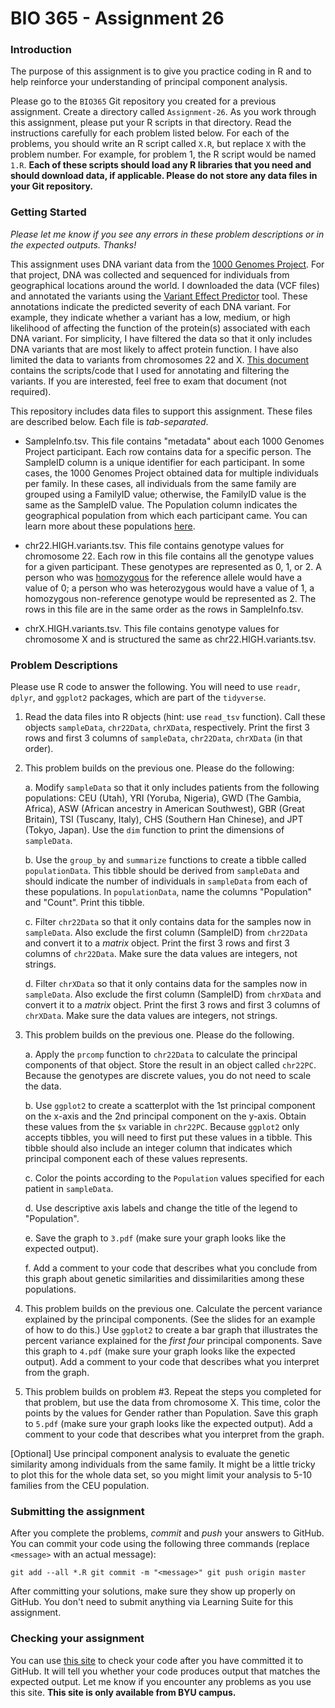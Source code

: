 # BIO 365 - Assignment 26

### Introduction

The purpose of this assignment is to give you practice coding in R and to help reinforce your understanding of principal component analysis.

Please go to the `BIO365` Git repository you created for a previous assignment. Create a directory called `Assignment-26`. As you work through this assignment, please put your R scripts in that directory. Read the instructions carefully for each problem listed below. For each of the problems, you should write an R script called `X.R`, but replace `X` with the problem number. For example, for problem 1, the R script would be named `1.R`. **Each of these scripts should load any R libraries that you need and should download data, if applicable. Please do not store any data files in your Git repository.**

### Getting Started

*Please let me know if you see any errors in these problem descriptions or in the expected outputs. Thanks!*

This assignment uses DNA variant data from the [1000 Genomes Project](http://www.internationalgenome.org). For that project, DNA was collected and sequenced for individuals from geographical locations around the world. I downloaded the data (VCF files) and annotated the variants using the [Variant Effect Predictor](http://www.ensembl.org/info/docs/tools/vep/index.html) tool. These annotations indicate the predicted severity of each DNA variant. For example, they indicate whether a variant has a low, medium, or high likelihood of affecting the function of the protein(s) associated with each DNA variant. For simplicity, I have filtered the data so that it only includes DNA variants that are most likely to affect protein function. I have also limited the data to variants from chromosomes 22 and X. [This document](Data_Prep.md) contains the scripts/code that I used for annotating and filtering the variants. If you are interested, feel free to exam that document (not required).

This repository includes data files to support this assignment. These files are described below. Each file is *tab-separated*.

* SampleInfo.tsv. This file contains "metadata" about each 1000 Genomes Project participant. Each row contains data for a specific person. The SampleID column is a unique identifier for each participant. In some cases, the 1000 Genomes Project obtained data for multiple individuals per family. In these cases, all individuals from the same family are grouped using a FamilyID value; otherwise, the FamilyID value is the same as the SampleID value. The Population column indicates the geographical population from which each participant came. You can learn more about these populations [here](http://www.internationalgenome.org/category/population).

* chr22.HIGH.variants.tsv. This file contains genotype values for chromosome 22. Each row in this file contains all the genotype values for a given participant. These genotypes are represented as 0, 1, or 2. A person who was [homozygous](https://en.wikipedia.org/wiki/Zygosity) for the reference allele would have a value of 0; a person who was heterozygous would have a value of 1, a homozygous non-reference genotype would be represented as 2. The rows in this file are in the same order as the rows in SampleInfo.tsv.

* chrX.HIGH.variants.tsv. This file contains genotype values for chromosome X and is structured the same as chr22.HIGH.variants.tsv.

### Problem Descriptions

Please use R code to answer the following. You will need to use `readr`, `dplyr`, and `ggplot2` packages, which are part of the `tidyverse`.

1. Read the data files into R objects (hint: use `read_tsv` function). Call these objects `sampleData`, `chr22Data`, `chrXData`, respectively. Print the first 3 rows and first 3 columns of `sampleData`, `chr22Data`, `chrXData` (in that order).

2. This problem builds on the previous one. Please do the following:

    a. Modify `sampleData` so that it only includes patients from the following populations: CEU (Utah), YRI (Yoruba, Nigeria), GWD (The Gambia, Africa), ASW (African ancestry in American Southwest), GBR (Great Britain), TSI (Tuscany, Italy), CHS (Southern Han Chinese), and JPT (Tokyo, Japan). Use the `dim` function to print the dimensions of `sampleData`.

    b. Use the `group_by` and `summarize` functions to create a tibble called `populationData`. This tibble should be derived from `sampleData` and should indicate the number of individuals in `sampleData` from each of these populations. In `populationData`, name the columns "Population" and "Count". Print this tibble.

    c. Filter `chr22Data` so that it only contains data for the samples now in `sampleData`. Also exclude the first column (SampleID) from `chr22Data` and convert it to a *matrix* object. Print the first 3 rows and first 3 columns of `chr22Data`. Make sure the data values are integers, not strings.

    d. Filter `chrXData` so that it only contains data for the samples now in `sampleData`. Also exclude the first column (SampleID) from `chrXData` and convert it to a *matrix* object. Print the first 3 rows and first 3 columns of `chrXData`. Make sure the data values are integers, not strings.

3. This problem builds on the previous one. Please do the following.

    a. Apply the `prcomp` function to `chr22Data` to calculate the principal components of that object. Store the result in an object called `chr22PC`. Because the genotypes are discrete values, you do not need to scale the data.
    
    b. Use `ggplot2` to create a scatterplot with the 1st principal component on the x-axis and the 2nd principal component on the y-axis. Obtain these values from the `$x` variable in `chr22PC`. Because `ggplot2` only accepts tibbles, you will need to first put these values in a tibble. This tibble should also include an integer column that indicates which principal component each of these values represents.

    c. Color the points according to the `Population` values specified for each patient in `sampleData`.

    d. Use descriptive axis labels and change the title of the legend to "Population".

    e. Save the graph to `3.pdf` (make sure your graph looks like the expected output).

    f. Add a comment to your code that describes what you conclude from this graph about genetic similarities and dissimilarities among these populations.

4. This problem builds on the previous one. Calculate the percent variance explained by the principal components. (See the slides for an example of how to do this.) Use `ggplot2` to create a bar graph that illustrates the percent variance explained for the *first four* principal components. Save this graph to `4.pdf` (make sure your graph looks like the expected output). Add a comment to your code that describes what you interpret from the graph.

5. This problem builds on problem #3. Repeat the steps you completed for that problem, but use the data from chromosome X. This time, color the points by the values for Gender rather than Population. Save this graph to `5.pdf` (make sure your graph looks like the expected output). Add a comment to your code that describes what you interpret from the graph.

[Optional] Use principal component analysis to evaluate the genetic similarity among individuals from the same family. It might be a little tricky to plot this for the whole data set, so you might limit your analysis to 5-10 families from the CEU population.

### Submitting the assignment

After you complete the problems, *commit* and *push* your answers to GitHub. You can commit your code using the following three commands (replace `<message>` with an actual message):

`
git add --all *.R
git commit -m "<message>"
git push origin master
`

After committing your solutions, make sure they show up properly on GitHub. You don't need to submit anything via Learning Suite for this assignment.

### Checking your assignment

You can use [this site](http://bonsai.byu.edu:9000) to check your code after you have committed it to GitHub. It will tell you whether your code produces output that matches the expected output. Let me know if you encounter any problems as you use this site. **This site is only available from BYU campus.**